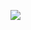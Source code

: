 ![](https://64.media.tumblr.com/053ec5269e7d1a4d5376972562fbe694/e41345b50691e398-ef/s75x75_c1/36b6070956a76cdc96440c43d6a004d195a37cbb.gifv)
